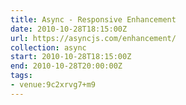 ```yaml
---
title: Async - Responsive Enhancement
date: 2010-10-28T18:15:00Z
url: https://asyncjs.com/enhancement/
collection: async
start: 2010-10-28T18:15:00Z
end: 2010-10-28T20:00:00Z
tags:
- venue:9c2xrvg7+m9
---
```

